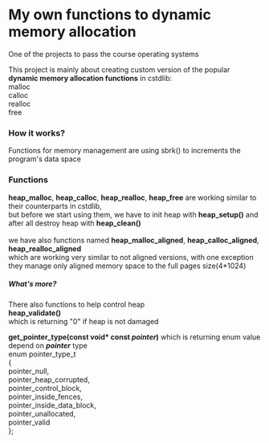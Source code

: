 # My own functions to dynamic memory allocation
One of the projects to pass the course operating systems

This project is mainly about creating custom version of the popular
<br><b>dynamic memory allocation functions</b> in cstdlib:<br>
malloc<br>calloc<br>realloc<br>free<br>

### How it works?
Functions for memory management are using sbrk() to increments the program's data space
### Functions
<b>heap_malloc</b>, <b>heap_calloc</b>, <b>heap_realloc</b>, <b>heap_free</b> are working similar to their counterparts in cstdlib,<br>
but before we start using them, we have to init heap with <b>heap_setup()</b> and after all destroy heap with <b>heap_clean()</b>
<br><br>
we have also functions named
<b>heap_malloc_aligned</b>, 
<b>heap_calloc_aligned</b>, 
<b>heap_realloc_aligned</b><br>which
are working very similar to not aligned versions, with one exception<br>
they manage only aligned memory space to the full pages size(4*1024)
##### What's more?
There also functions to help control heap<br>
<b>heap_validate()</b><br>
which is returning "0" if heap is not damaged<br>

<b>get_pointer_type(const void* const <b><em>pointer</em></b>)</b>
which is returning enum value depend on <b><em>pointer</em></b> type
<br>enum pointer_type_t<br>
{<br>
    pointer_null,<br>
    pointer_heap_corrupted,<br>
    pointer_control_block,<br>
    pointer_inside_fences,<br>
    pointer_inside_data_block,<br>
    pointer_unallocated,<br>
    pointer_valid<br>
};